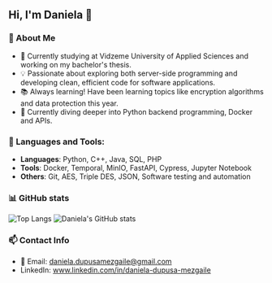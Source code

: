 ## Hi, I'm Daniela 👋

### 🧐 About Me

- 🌱 Currently studying at Vidzeme University of Applied Sciences and working on my bachelor's thesis.
- 💡 Passionate about exploring both server-side programming and developing clean, efficient code for software applications.
- 📚 Always learning! Have been learning topics like encryption algorithms and data protection this year.
- 📄 Currently diving deeper into Python backend programming, Docker and APIs.

### 🔨 Languages and Tools:
- **Languages**: Python, C++, Java, SQL, PHP
- **Tools**: Docker, Temporal, MinIO, FastAPI, Cypress, Jupyter Notebook   
- **Others**: Git, AES, Triple DES, JSON, Software testing and automation

### 📊 GitHub stats
![Top Langs](https://github-readme-stats.vercel.app/api/top-langs/?username=danieladupusamezgaile&exclude_repo=sabalancec-lv-testing&v=2&theme=transparent)
![Daniela's GitHub stats](https://github-readme-stats.vercel.app/api?username=danieladupusamezgaile&theme=transparent&show_icons=true)

### 📫 Contact Info
- 📧 Email: [daniela.dupusamezgaile@gmail.com](mailto:daniela.dupusamezgaile@gmail.com)
- LinkedIn: www.linkedin.com/in/daniela-dupusa-mezgaile
